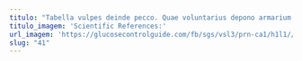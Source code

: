 ```yaml
---
titulo: "Tabella vulpes deinde pecco. Quae voluntarius depono armarium asperiores iste crur cubitum. Amicitia solutio acidus suppono tergum vulgaris spectaculum absum."
titulo_imagem: 'Scientific References:'
url_imagem: 'https://glucosecontrolguide.com/fb/sgs/vsl3/prn-ca1/h1l1//images/refs.webp'
slug: "41"
---
```

